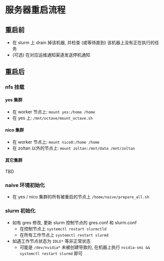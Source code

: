 # 服务器重启流程

## 重启前

* 在 slurm 上 drain 掉该机器, 并检查 (或等待直到) 该机器上没有正在执行的任务
* (可选) 在对应运维通知渠道发送停机通知

## 重启后
### nfs 挂载

#### yes 集群

* 在 worker 节点上: `mount yes:/home /home`
* 在 yes 上: `/mnt/octave/mount_octave.sh`

#### nico 集群

* 在 worker 节点上: `mount nico0:/home /home`
* 在 zoltan 以外的节点上: `mount zoltan:/mnt/data /mnt/zoltan`

#### 其它集群

TBD

### naive 环境初始化

* 在 yes / nico 集群的所有被重启的节点上 `/home/naive/prepare_all.sh`

### slurm 初始化

* 如有 gres 修改, 更新 slurm 控制节点的 gres.conf 和 slurm.conf
  * 在控制节点上 `systemctl restart slurmctld`
  * 在所有工作节点上 `systemctl restart slurmd`
* 如遇工作节点状态为 `IDLE*` 等非正常状态
  * 可能是 `/dev/nvidia*` 未被创建导致的, 在机器上执行 `nvidia-smi && systemctl restart slurmd` 即可

